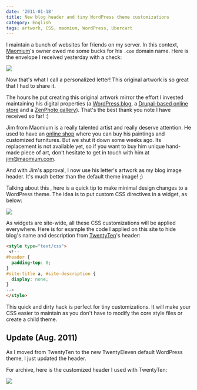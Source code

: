 ```yaml
---
date: '2011-01-18'
title: New blog header and tiny WordPress theme customizations
category: English
tags: artwork, CSS, maomium, WordPress, Ubercart
---
```


I maintain a bunch of websites for friends on my server. In this context, [Maomium](https://maomium.com)'s owner owed me some bucks for his `.com` domain name. Here is the envelope I received yesterday with a check:

![]({attach}maomium-thank-you-artwork.jpg)

Now that's what I call a personalized letter! This original artwork is so great that I had to share it.

The hours he put creating this original artwork mirror the effort I invested maintaining his digital properties (a [WordPress blog](https://maomium.com), a [Drupal-based online store](https://www.ubercart.org) and a [ZenPhoto gallery](https://maomium.com/zenphoto/)). That's the best thank you note I have received so far! :)

Jim from Maomium is a really talented artist and really deserve attention. He used to have an [online shop](https://shop.maomium.com) where you can buy his paintings and customized furnitures. But we shut it down some weeks ago. Its replacement is not available yet, so if you want to buy him unique hand-made piece of art, don't hesitate to get in touch with him at [jim@maomium.com](mailto:jim@maomium.com).

And with Jim's approval, I now use his letter's artwork as my blog image header. It's much better than the default theme image! ;)

Talking about this , here is a quick tip to make minimal design changes to a WordPress theme. The idea is to put custom CSS directives in a widget, as below:

![]({attach}wordpress-widget-with-inline-css-customizations.png)

As widgets are site-wide, all these CSS customizations will be applied everywhere. Here is for example the code I applied on this site to hide blog's name and description from [TwentyTen](https://wordpress.org/extend/themes/twentyten)'s header:

```html
<style type="text/css">
 <!--
#header {
  padding-top: 0;
}
#site-title a, #site-description {
  display: none;
}
-->
</style>

```

This quick and dirty hack is perfect for tiny customizations. It will make your CSS easier to maintain as you don't have to modify the core style files or create a child theme.

## Update (Aug. 2011)

As I moved from TwentyTen to the new TwentyEleven default WordPress theme, I just updated the header.

For archive, here is the customized header I used with TwentyTen:

![]({attach}maomium-artwork-banner.jpeg)
